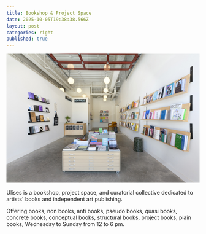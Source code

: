 ```yaml
---
title: Bookshop & Project Space
date: 2025-10-05T19:38:38.566Z
layout: post
categories: right
published: true
---
```

![Ulises Bookshop](/assets/img/2024_ulises_bookshop.jpg)

Ulises is a bookshop, project space, and curatorial collective dedicated to artists' books and independent art publishing. 

Offering books, non books, anti books, pseudo books, quasi books, concrete books, conceptual books, structural books, project books, plain books, Wednesday to Sunday from 12 to 6 pm.